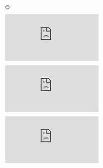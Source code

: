 :smirk:

![MySQL DATA](https://github.com/awesome33rabbit/mission/blob/master/DATA.md)


![RESTAPI](https://github.com/awesome33rabbit/mission/blob/master/RESTAPI.md)


![DEPLOYMENT](https://github.com/awesome33rabbit/mission/blob/master/DEPLOYMENT.md)
